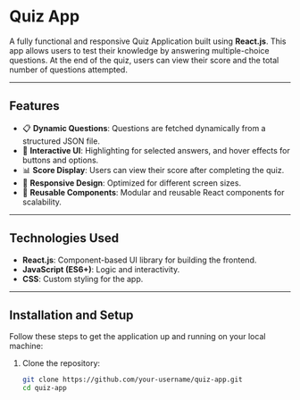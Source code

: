 # Quiz App

A fully functional and responsive Quiz Application built using **React.js**. This app allows users to test their knowledge by answering multiple-choice questions. At the end of the quiz, users can view their score and the total number of questions attempted.

---

## Features

- 📋 **Dynamic Questions**: Questions are fetched dynamically from a structured JSON file.
- 🎨 **Interactive UI**: Highlighting for selected answers, and hover effects for buttons and options.
- 📊 **Score Display**: Users can view their score after completing the quiz.
- 🚀 **Responsive Design**: Optimized for different screen sizes.
- 🔄 **Reusable Components**: Modular and reusable React components for scalability.

---

## Technologies Used

- **React.js**: Component-based UI library for building the frontend.
- **JavaScript (ES6+)**: Logic and interactivity.
- **CSS**: Custom styling for the app.

---

## Installation and Setup

Follow these steps to get the application up and running on your local machine:

1. Clone the repository:
   ```bash
   git clone https://github.com/your-username/quiz-app.git
   cd quiz-app
